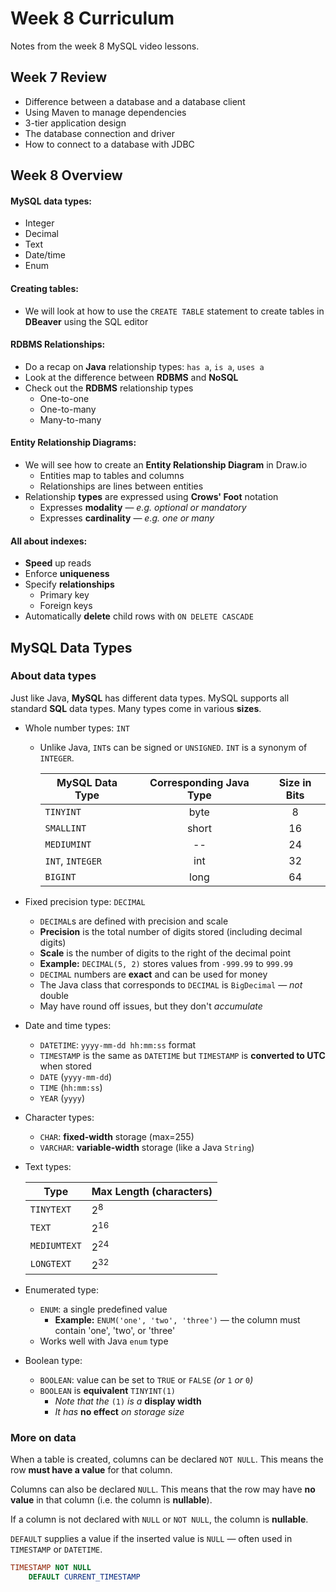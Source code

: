 # Week 8 Curriculum

Notes from the week 8 MySQL video lessons.

## Week 7 Review

-   Difference between a database and a database client
-   Using Maven to manage dependencies
-   3-tier application design
-   The database connection and driver
-   How to connect to a database with JDBC

## Week 8 Overview

#### MySQL data types:

-   Integer
-   Decimal
-   Text
-   Date/time
-   Enum

#### Creating tables:

-   We will look at how to use the `CREATE TABLE` statement to create tables in **DBeaver** using the SQL editor

#### RDBMS Relationships:

-   Do a recap on **Java** relationship types: `has a`, `is a`, `uses a`
-   Look at the difference between **RDBMS** and **NoSQL**
-   Check out the **RDBMS** relationship types
    -   One-to-one
    -   One-to-many
    -   Many-to-many

#### Entity Relationship Diagrams:

-   We will see how to create an **Entity Relationship Diagram** in Draw.io
    -   Entities map to tables and columns
    -   Relationships are lines between entities
-   Relationship **types** are expressed using **Crows' Foot** notation
    -   Expresses **modality** — _e.g. optional or mandatory_
    -   Expresses **cardinality** — _e.g. one or many_

#### All about indexes:

-   **Speed** up reads
-   Enforce **uniqueness**
-   Specify **relationships**
    -   Primary key
    -   Foreign keys
-   Automatically **delete** child rows with `ON DELETE CASCADE`

## MySQL Data Types

### About data types

Just like Java, **MySQL** has different data types. MySQL supports all standard **SQL** data types. Many types come in various **sizes**.

-   Whole number types: `INT`

    -   Unlike Java, `INT`s can be signed or `UNSIGNED`. `INT` is a synonym of `INTEGER`.

        | MySQL Data Type  | Corresponding Java Type | Size in Bits |
        | ---------------- | :---------------------: | :----------: |
        | `TINYINT`        |          byte           |      8       |
        | `SMALLINT`       |          short          |      16      |
        | `MEDIUMINT`      |           --            |      24      |
        | `INT`, `INTEGER` |           int           |      32      |
        | `BIGINT`         |          long           |      64      |

-   Fixed precision type: `DECIMAL`
    -   `DECIMAL`s are defined with precision and scale
    -   **Precision** is the total number of digits stored (including decimal digits)
    -   **Scale** is the number of digits to the right of the decimal point
    -   **Example:** `DECIMAL(5, 2)` stores values from `-999.99` to `999.99`
    -   `DECIMAL` numbers are **exact** and can be used for money
    -   The Java class that corresponds to `DECIMAL` is `BigDecimal` — _not_ double
    -   May have round off issues, but they don't _accumulate_
-   Date and time types:
    -   `DATETIME`: `yyyy-mm-dd hh:mm:ss` format
    -   `TIMESTAMP` is the same as `DATETIME` but `TIMESTAMP` is **converted to UTC** when stored
    -   `DATE` (`yyyy-mm-dd`)
    -   `TIME` (`hh:mm:ss`)
    -   `YEAR` (`yyyy`)
-   Character types:
    -   `CHAR`: **fixed-width** storage (max=255)
    -   `VARCHAR`: **variable-width** storage (like a Java `String`)
-   Text types:

    | Type         | Max Length (characters) |
    | ------------ | ----------------------- |
    | `TINYTEXT`   | 2<sup>8</sup>           |
    | `TEXT`       | 2<sup>16</sup>          |
    | `MEDIUMTEXT` | 2<sup>24</sup>          |
    | `LONGTEXT`   | 2<sup>32</sup>          |

-   Enumerated type:
    -   `ENUM`: a single predefined value
        -   **Example:** `ENUM('one', 'two', 'three')` — the column must contain 'one', 'two', or 'three'
    -   Works well with Java `enum` type
- Boolean type:
    - `BOOLEAN`: value can be set to `TRUE` or `FALSE` _(or_ `1` _or_ `0`_)_
    - `BOOLEAN` is **equivalent** `TINYINT(1)`
        - _Note that the_ `(1)` _is a_ **display width**
        - _It has_ **no effect** _on storage size_

### More on data

When a table is created, columns can be declared `NOT NULL`. This means the row **must have a value** for that column.

Columns can also be declared `NULL`. This means that the row may have **no value** in that column (i.e. the column is **nullable**).

If a column is not declared with `NULL` or `NOT NULL`, the column is **nullable**.

`DEFAULT` supplies a value if the inserted value is `NULL` — often used in `TIMESTAMP` or `DATETIME`.

```sql
TIMESTAMP NOT NULL
    DEFAULT CURRENT_TIMESTAMP
```

<!-- ## Creating Tables -->

<!-- ## Relationships -->

<!-- ## Entity Relationship Diagrams -->

<!-- ## Indexes -->
